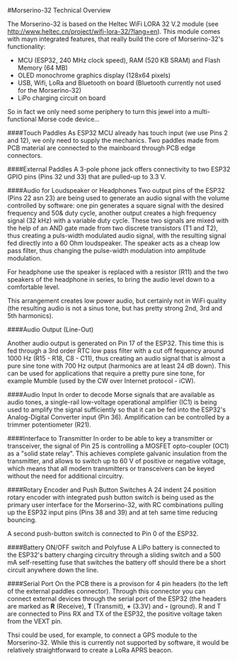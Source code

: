 #Morserino-32 Technical Overview

The Morserino-32 is based on the Heltec WiFi LORA 32 V.2 module (see http://www.heltec.cn/project/wifi-lora-32/?lang=en). This module comes with mayn integrated features, that really build the core of Morserino-32's functionality:

* MCU (ESP32, 240 MHz clock speed), RAM (520 KB SRAM) and Flash Memory (64 MB)
* OLED monochrome graphics display (128x64 pixels)
* USB, Wifi, LoRa and Bluetooth on board (Bluetooth currently not used for the Morserino-32)
* LiPo charging circuit on board

So in fact we only need some periphery to turn this jewel into a multi-functional Morse code device...

####Touch Paddles
As ESP32 MCU already has touch input (we use Pins 2 and 12), we only need to supply the mechanics. Two paddles made from PCB material are connected to the mainboard through PCB edge connectors.

####External Paddles
A 3-pole phone jack offers connectivity to two ESP32 GPIO pins (Pins 32 und 33) that are pulled-up to 3.3 V.


####Audio for Loudspeaker or Headphones
Two output pins of the ESP32 (Pins 22 asn 23) are being used to generate an audio signal with the volume controlled by software: one pin generates a square signal with the desired frequency and 50& duty cycle, another output creates a high frequency signal (32 kHz) with a variable duty cycle. These two signals are mixed with the help of an AND gate made from two discrete transistors (T1 and T2), thus creating a puls-width modulated audio signal, with the resulting signal fed directly into a 60 Ohm loudspeaker. The speaker acts as a cheap low pass filter, thus changing the pulse-width modulation into amplitude modulation. 

For headphone use the speaker is replaced with a resistor (R11)  and the two speakers of the headphone in series, to bring the audio level down to a comfortable level.

This arrangement creates low power audio, but certainly not in WiFi quality (the resulting audio is not a sinus tone, but has pretty strong 2nd, 3rd and 5th harmonics).

####Audio Output (Line-Out)

Another audio output is generated on Pin 17 of the ESP32. This time this is fed through a 3rd order RTC low pass filter with a cut  off fequency around 1000 Hz (R15 - R18, C8 - C11), thus creating an audio signal that is almost a pure sine tone with 700 Hz output (harmonics are at least 24 dB down). This can be used for applications that require a pretty pure sine tone, for example Mumble (used by the CW over Internet protocol - iCW).

####Audio Input
In order to decode Morse signals that are available as audio tones, a single-rail low-voltage operational amplifier (IC1) is being used to amplify the signal sufficiently so that it can be fed into the ESP32's Analog-Digital Converter input (Pin 36). Amplification can be controlled by a trimmer potentiometer (R21).

####Interface to Transmitter
In order to be able to key a transmitter or transceiver, the signal of Pin 25 is controlling a MOSFET opto-coupler (OC1) as a "solid state relay". This achieves complete galvanic insulation from the transmitter, and allows to switch up to 60 V of positive or negative voltage, which means that all modern transmitters or transceivers can be keyed without the need for additional circuitry.

####Rotary Encoder and Push Button Switches
A 24 indent 24 position rotary encoder with integrated push button switch is being used as the primary user interface for the Morserino-32, with RC combinations pulling up the ESP32 input pins (Pins 38 and 39) and at teh same time reducing bouncing.

A second push-button switch is connected to Pin 0 of the ESP32.

####Battery ON/OFF switch and Polyfuse
A LiPo battery is connected to the ESP32's battery charging circuitry through a sliding switch and a 500 mA self-resetting fuse that switches the battery off should there be a short circuit anywhere down the line.

####Serial Port
On the PCB there is a provison for 4 pin headers (to the left of the external paddles connector). Through this connector you can connect external devices through the serial port of the ESP32 (the headers are marked as **R** (Receive), **T** (Transmit), **+** (3.3V) and **-** (ground). R and T are connected to Pins RX and TX of the ESP32, the positive voltage taken from the VEXT pin.

Thsi could be used, for example, to connect a GPS module to the Morserino-32. While this is currently not supported by software, it would be relatively straightforward to create a LoRa APRS beacon.
